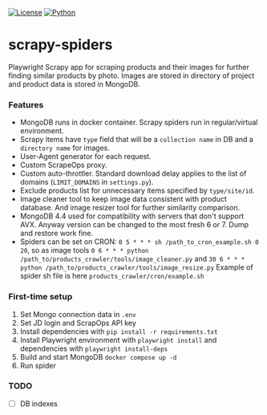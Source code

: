 [![License](https://img.shields.io/badge/license-MIT-blue.svg)]()
[![Python](https://img.shields.io/badge/python->=3.8-blue.svg)](https://www.python.org/downloads/)
# scrapy-spiders
Playwright Scrapy app for scraping products and their images 
for further finding similar products by photo.
Images are stored in directory of project and product data is stored in MongoDB.
### Features
* MongoDB runs in docker container. Scrapy spiders run in regular/virtual environment.
* Scrapy items have `type` field that will be a `collection name` in DB and a `directory name` for images.
* User-Agent generator for each request.
* Custom ScrapeOps proxy.
* Custom auto-throttler. Standard download delay applies to the list of domains (`LIMIT_DOMAINS` in `settings.py`).
* Exclude products list for unnecessary items specified by `type/site/id`.
* Image cleaner tool to keep image data consistent with product database.
And image resizer tool for further similarity comparison.
* MongoDB 4.4 used for compatibility with servers that don't support AVX. 
Anyway version can be changed to the most fresh 6 or 7. Dump and restore work fine.
* Spiders can be set on CRON: `0 5 * * * sh /path_to_cron_example.sh 0 20`, 
so as image tools `0 6 * * * python /path_to/products_crawler/tools/image_cleaner.py` 
and `30 6 * * * python /path_to/products_crawler/tools/image_resize.py`
Example of spider sh file is here `products_crawler/cron/example.sh`
### First-time setup
1. Set Mongo connection data in `.env`
2. Set JD login and ScrapOps API key
3. Install dependencies with `pip install -r requirements.txt`
4. Install Playwright environment with `playwright install` and dependencies with `playwright install-deps`
5. Build and start MongoDB `docker compose up -d`
6. Run spider
### TODO
- [ ] DB indexes
